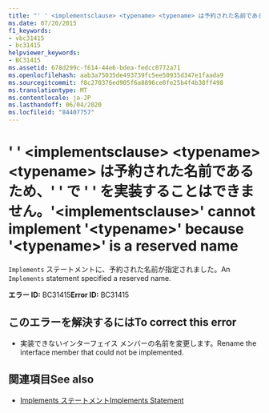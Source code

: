 ```yaml
---
title: "' ' <implementsclause> <typename> <typename> は予約された名前であるため、' ' で ' ' を実装することはできません。"
ms.date: 07/20/2015
f1_keywords:
- vbc31415
- bc31415
helpviewer_keywords:
- BC31415
ms.assetid: 678d299c-f614-44e6-bdea-fedcc0772a71
ms.openlocfilehash: aab3a75035de493739fc5ee50935d347e1faada9
ms.sourcegitcommit: f8c270376ed905f6a8896ce0fe25b4f4b38ff498
ms.translationtype: MT
ms.contentlocale: ja-JP
ms.lasthandoff: 06/04/2020
ms.locfileid: "84407757"
---
```

# <a name="implementsclause-cannot-implement-typename-because-typename-is-a-reserved-name"></a><span data-ttu-id="fad68-102">' ' \<implementsclause> \<typename> \<typename> は予約された名前であるため、' ' で ' ' を実装することはできません。</span><span class="sxs-lookup"><span data-stu-id="fad68-102">'\<implementsclause>' cannot implement '\<typename>' because '\<typename>' is a reserved name</span></span>
<span data-ttu-id="fad68-103">`Implements` ステートメントに、予約された名前が指定されました。</span><span class="sxs-lookup"><span data-stu-id="fad68-103">An `Implements` statement specified a reserved name.</span></span>  
  
 <span data-ttu-id="fad68-104">**エラー ID:** BC31415</span><span class="sxs-lookup"><span data-stu-id="fad68-104">**Error ID:** BC31415</span></span>  
  
## <a name="to-correct-this-error"></a><span data-ttu-id="fad68-105">このエラーを解決するには</span><span class="sxs-lookup"><span data-stu-id="fad68-105">To correct this error</span></span>  
  
- <span data-ttu-id="fad68-106">実装できないインターフェイス メンバーの名前を変更します。</span><span class="sxs-lookup"><span data-stu-id="fad68-106">Rename the interface member that could not be implemented.</span></span>  
  
## <a name="see-also"></a><span data-ttu-id="fad68-107">関連項目</span><span class="sxs-lookup"><span data-stu-id="fad68-107">See also</span></span>

- [<span data-ttu-id="fad68-108">Implements ステートメント</span><span class="sxs-lookup"><span data-stu-id="fad68-108">Implements Statement</span></span>](../language-reference/statements/implements-statement.md)
